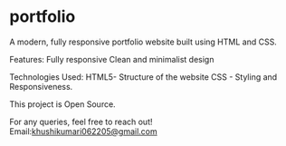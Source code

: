 # portfolio
A modern, fully responsive portfolio website built using HTML and CSS.

Features:
Fully responsive
Clean and minimalist design

Technologies Used:
HTML5- Structure of the website
CSS - Styling and Responsiveness.

This project is Open Source.

For any queries, feel free to reach out!
Email:khushikumari062205@gmail.com
